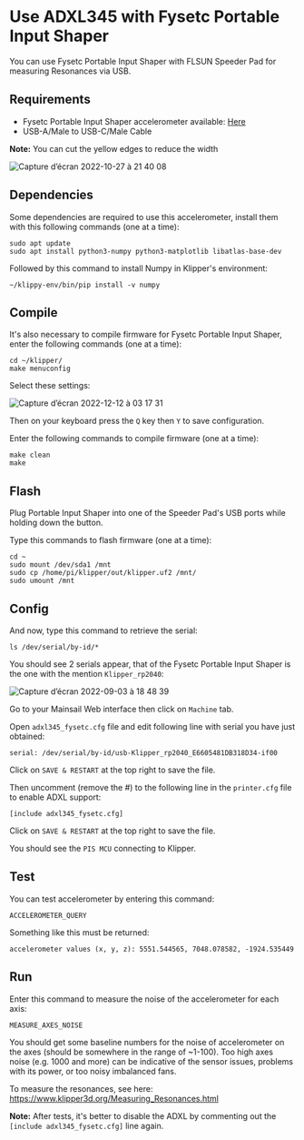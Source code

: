 # Use ADXL345 with Fysetc Portable Input Shaper

You can use Fysetc Portable Input Shaper with FLSUN Speeder Pad for measuring Resonances via USB.

## Requirements

- Fysetc Portable Input Shaper accelerometer available: [Here](https://fr.aliexpress.com/item/1005004555226273.html?spm=a2g0o.productlist.0.0.7e701327UZtVKE&algo_pvid=f25b0d36-5b57-4cbb-810d-40049619c920&algo_exp_id=f25b0d36-5b57-4cbb-810d-40049619c920-9&pdp_ext_f=%7B%22sku_id%22%3A%2212000029604437979%22%7D&pdp_npi=2%40dis%21EUR%2122.88%2119.68%21%21%21%21%21%402100bb5116668994876576555e3324%2112000029604437979%21sea&curPageLogUid=FMrXiSXrU6V9) 
- USB-A/Male to USB-C/Male Cable

**Note:** You can cut the yellow edges to reduce the width

![Capture d’écran 2022-10-27 à 21 40 08](https://user-images.githubusercontent.com/12702322/198383353-5e08d6dc-82d1-4491-b9ff-e9812d2ede15.jpg)

## Dependencies

Some dependencies are required to use this accelerometer, install them with this following commands (one at a time):

```
sudo apt update
sudo apt install python3-numpy python3-matplotlib libatlas-base-dev
```

Followed by this command to install Numpy in Klipper's environment:

```
~/klippy-env/bin/pip install -v numpy
```

## Compile

It's also necessary to compile firmware for Fysetc Portable Input Shaper, enter the following commands (one at a time):

```
cd ~/klipper/
make menuconfig
```

Select these settings:

![Capture d’écran 2022-12-12 à 03 17 31](https://user-images.githubusercontent.com/12702322/206946812-b862ebc9-0787-4951-9686-6d9c288c0375.jpg)

Then on your keyboard press the `Q` key then `Y` to save configuration.

Enter the following commands to compile firmware (one at a time):

```
make clean
make
```

## Flash

Plug Portable Input Shaper into one of the Speeder Pad's USB ports while holding down the button.

Type this commands to flash firmware (one at a time):

```
cd ~
sudo mount /dev/sda1 /mnt
sudo cp /home/pi/klipper/out/klipper.uf2 /mnt/
sudo umount /mnt
```

## Config

And now, type this command to retrieve the serial:

```
ls /dev/serial/by-id/*
```

You should see 2 serials appear, that of the Fysetc Portable Input Shaper is the one with the mention `Klipper_rp2040`:

![Capture d’écran 2022-09-03 à 18 48 39](https://user-images.githubusercontent.com/12702322/188280489-5db90d97-6f15-45a8-9f06-bd9da21b2cac.jpg)

Go to your Mainsail Web interface then click on `Machine` tab.

Open `adxl345_fysetc.cfg` file and edit following line with serial you have just obtained:

```
serial: /dev/serial/by-id/usb-Klipper_rp2040_E6605481DB318D34-if00
```

Click on `SAVE & RESTART` at the top right to save the file.

Then uncomment (remove the #) to the following line in the `printer.cfg` file to enable ADXL support:

```
[include adxl345_fysetc.cfg]
```

Click on `SAVE & RESTART` at the top right to save the file.

You should see the `PIS MCU` connecting to Klipper.

## Test

You can test accelerometer by entering this command:

```
ACCELEROMETER_QUERY
```

Something like this must be returned:

```
accelerometer values (x, y, z): 5551.544565, 7048.078582, -1924.535449
```

## Run

Enter this command to measure the noise of the accelerometer for each axis:

```
MEASURE_AXES_NOISE
```

You should get some baseline numbers for the noise of accelerometer on the axes (should be somewhere in the range of ~1-100). Too high axes noise (e.g. 1000 and more) can be indicative of the sensor issues, problems with its power, or too noisy imbalanced fans.

To measure the resonances, see here: https://www.klipper3d.org/Measuring_Resonances.html

**Note:** After tests, it's better to disable the ADXL by commenting out the `[include adxl345_fysetc.cfg]` line again.
